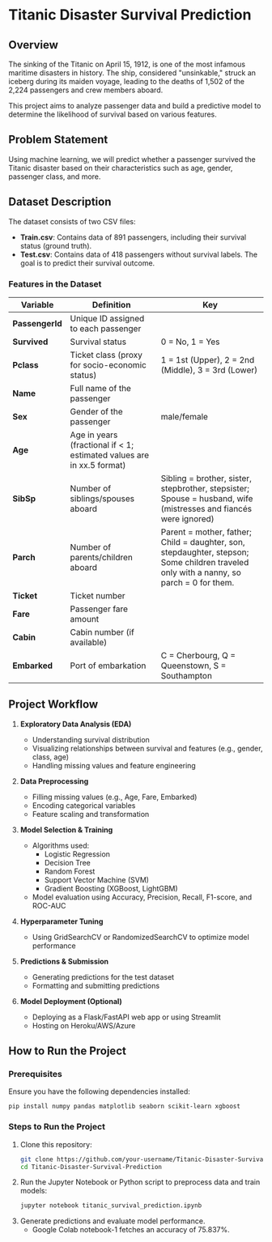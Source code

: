 # Titanic Disaster Survival Prediction

## Overview
The sinking of the Titanic on April 15, 1912, is one of the most infamous maritime disasters in history. The ship, considered "unsinkable," struck an iceberg during its maiden voyage, leading to the deaths of 1,502 of the 2,224 passengers and crew members aboard. 

This project aims to analyze passenger data and build a predictive model to determine the likelihood of survival based on various features.

## Problem Statement
Using machine learning, we will predict whether a passenger survived the Titanic disaster based on their characteristics such as age, gender, passenger class, and more.

## Dataset Description
The dataset consists of two CSV files:
- **Train.csv**: Contains data of 891 passengers, including their survival status (ground truth).
- **Test.csv**: Contains data of 418 passengers without survival labels. The goal is to predict their survival outcome.

### Features in the Dataset
| Variable | Definition | Key |
|---------------|------------|----------------|
| **PassengerId** | Unique ID assigned to each passenger | |
| **Survived** | Survival status | 0 = No, 1 = Yes |
| **Pclass** | Ticket class (proxy for socio-economic status) | 1 = 1st (Upper), 2 = 2nd (Middle), 3 = 3rd (Lower) |
| **Name** | Full name of the passenger | |
| **Sex** | Gender of the passenger | male/female |
| **Age** | Age in years (fractional if < 1; estimated values are in xx.5 format) | |
| **SibSp** | Number of siblings/spouses aboard | Sibling = brother, sister, stepbrother, stepsister; Spouse = husband, wife (mistresses and fiancés were ignored) |
| **Parch** | Number of parents/children aboard | Parent = mother, father; Child = daughter, son, stepdaughter, stepson; Some children traveled only with a nanny, so parch = 0 for them. |
| **Ticket** | Ticket number | |
| **Fare** | Passenger fare amount | |
| **Cabin** | Cabin number (if available) | |
| **Embarked** | Port of embarkation | C = Cherbourg, Q = Queenstown, S = Southampton |

## Project Workflow
1. **Exploratory Data Analysis (EDA)**
   - Understanding survival distribution
   - Visualizing relationships between survival and features (e.g., gender, class, age)
   - Handling missing values and feature engineering

2. **Data Preprocessing**
   - Filling missing values (e.g., Age, Fare, Embarked)
   - Encoding categorical variables
   - Feature scaling and transformation

3. **Model Selection & Training**
   - Algorithms used:
     - Logistic Regression
     - Decision Tree
     - Random Forest
     - Support Vector Machine (SVM)
     - Gradient Boosting (XGBoost, LightGBM)
   - Model evaluation using Accuracy, Precision, Recall, F1-score, and ROC-AUC

4. **Hyperparameter Tuning**
   - Using GridSearchCV or RandomizedSearchCV to optimize model performance

5. **Predictions & Submission**
   - Generating predictions for the test dataset
   - Formatting and submitting predictions

6. **Model Deployment (Optional)**
   - Deploying as a Flask/FastAPI web app or using Streamlit
   - Hosting on Heroku/AWS/Azure

## How to Run the Project
### Prerequisites
Ensure you have the following dependencies installed:
```
pip install numpy pandas matplotlib seaborn scikit-learn xgboost
```

### Steps to Run the Project
1. Clone this repository:
   ```bash
   git clone https://github.com/your-username/Titanic-Disaster-Survival-Prediction.git
   cd Titanic-Disaster-Survival-Prediction
   ```
2. Run the Jupyter Notebook or Python script to preprocess data and train models:
   ```bash
   jupyter notebook titanic_survival_prediction.ipynb
   ```
3. Generate predictions and evaluate model performance.
   - Google Colab notebook-1 fetches an accuracy of 75.837%.

